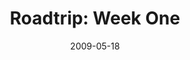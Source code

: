 ---
layout: media
category: media
title: "Roadtrip: Week One"
date: 2009-05-18
description: "Week one of our seven-week road trip begins by introducing us to our \"unlikely\" duo and sending them out on their quest to find stories of revolution."
video: "https://s3.amazonaws.com/crossroadsvideomessages/roadtrip1.mp4"
video-poster: "http://s3.amazonaws.com/crossroads-media/images/legacy/content/roadtrip1-still.jpg"
---